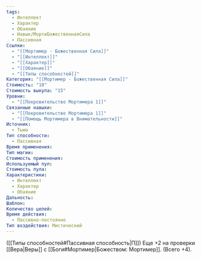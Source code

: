 ```yaml
---
tags:
  - Интеллект
  - Характер
  - Обаяние
  - Навык/МортиБожественнаяСила
  - Пассивная
Ссылки:
  - "[[Мортимер - Божественная Сила]]"
  - "[[Интеллект]]"
  - "[[Характер]]"
  - "[[Обаяние]]"
  - "[[Типы способностей]]"
Категория: "[[Мортимер - Божественная Сила]]"
Стоимость: "10"
Стоимость выкупа: "15"
Уровни:
  - "[[Покровительство Мортимера 1]]"
Связанные навыки:
  - "[[Покровительство Мортимера 1]]"
  - "[[Помощь Мортимера в Внимательности]]"
Источник:
  - Тьма
Тип способности:
  - Пассивная
Время применения: 
Тип магии: 
Стоимость применения: 
Используемый пул: 
Стоимость пула: 
Характеристики:
  - Интеллект
  - Характер
  - Обаяние
Дальность: 
Шаблон: 
Количество целей: 
Время действия:
  - Пассивно-постоянно
Тип воздействия: Мистический
---
```

([[Типы способностей#Пассивная способность|П]]) Еще +2 на проверки [[Вера|Веры]] с [[Боги#Мортимер|Божеством: Мортимер]]. (Всего +4).
